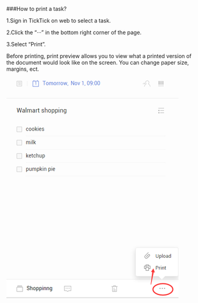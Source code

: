 ###How to print a task?

1.Sign in TickTick on web to select a task.

2.Click the “···” in the bottom right corner of the page.

3.Select “Print”.

Before printing, print preview allows you to view what a printed version of the document would look like on the screen. You can change paper size, margins, ect.
![](print.png)
